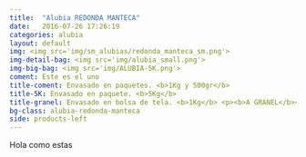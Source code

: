 ```yaml
---
title:  "Alubia REDONDA MANTECA"
date:   2016-07-26 17:26:19
categories: alubia
layout: default
img: <img src='img/sm_alubias/redonda_manteca_sm.png'>
img-detail-bag: <img src='img/alubia_small.png'>
img-big-bag: <img src='img/ALUBIA-5K.png'>
coment: Este es el uno
title-coment: Envasado en paquetes. <b>1Kg y 500gr</b>
title-5K: Envasado en paquete. <b>5Kg</b>
title-granel: Envasado en bolsa de tela. <b>1Kg</b> <p><b>A GRANEL</b><br> Envasado en bolsa de <b>10Kg, 25Kg</b> 
bg-class: alubia-redonda-manteca
side: products-left
---
```


Hola como estas